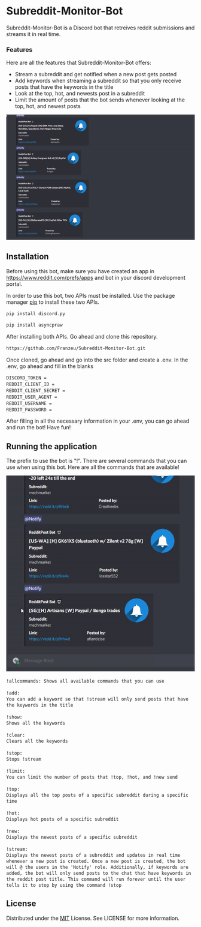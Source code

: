 # Subreddit-Monitor-Bot
Subreddit-Monitor-Bot is a Discord bot that retreives reddit submissions and streams it in real time.

### Features
Here are all the features that Subreddit-Monitor-Bot offers:
- Stream a subreddit and get notified when a new post gets posted
- Add keywords when streaming a subreddit so that you only receive posts that have the keywords in the title
- Look at the top, hot, and newests post in a subreddit
- Limit the amount of posts that the bot sends whenever looking at the top, hot, and newest posts

![Alt text](assets/Title.gif?raw=true "Title")

## Installation

Before using this bot, make sure you have created an app in https://www.reddit.com/prefs/apps and bot in your discord development portal. 

In order to use this bot, two APIs must be installed. Use the package manager [pip](https://pip.pypa.io/en/stable/) to install these two APIs.

```bash
pip install discord.py
```
```bash
pip install asyncpraw
```

After installing both APIs. Go ahead and clone this repository. 

```bash
https://github.com/Franzeu/Subreddit-Monitor-Bot.git
```

Once cloned, go ahead and go into the src folder and create a .env. In the .env, go ahead and fill in the blanks

```bash
DISCORD_TOKEN = 
REDDIT_CLIENT_ID = 
REDDIT_CLIENT_SECRET = 
REDDIT_USER_AGENT = 
REDDIT_USERNAME = 
REDDIT_PASSWORD = 
```

After filling in all the necessary information in your .env, you can go ahead and run the bot! Have fun!

## Running the application

The prefix to use the bot is "!". There are several commands that you can use when using this bot. Here are all the commands that are available!

![Alt text](assets/instructions.gif?raw=true "Instructions")

```
!allcommands: Shows all available commands that you can use

!add: 
You can add a keyword so that !stream will only send posts that have the keywords in the title

!show:  
Shows all the keywords

!clear: 
Clears all the keywords

!stop: 
Stops !stream

!limit:  
You can limit the number of posts that !top, !hot, and !new send

!top: 
Displays all the top posts of a specific subreddit during a specific time

!hot: 
Displays hot posts of a specific subreddit

!new:
Displays the newest posts of a specific subreddit

!stream: 
Displays the newest posts of a subreddit and updates in real time whenever a new post is created. Once a new post is created, the bot will @ the users in the 'Notify' role. Additionally, if keywords are added, the bot will only send posts to the chat that have keywords in the reddit post title. This command will run forever until the user tells it to stop by using the command !stop
```

## License
Distributed under the [MIT](https://choosealicense.com/licenses/mit/) License. See LICENSE for more information.
